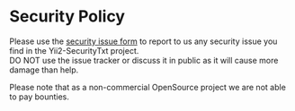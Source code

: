 # Security Policy

Please use the [security issue form](https://docs.google.com/forms/d/e/1FAIpQLSfiJD1loIfsPtdLi6e0d7cyqtElXOrX_mdVAF6cTJJRDy1JOA/viewform) to report to us any security issue you find in the Yii2-SecurityTxt project.  
DO NOT use the issue tracker or discuss it in public as it will cause more damage than help.

Please note that as a non-commercial OpenSource project we are not able to pay bounties.
